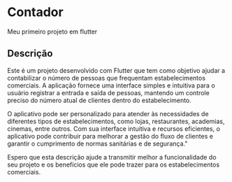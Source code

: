 # Contador

Meu primeiro projeto em flutter

## Descrição

Este é um projeto desenvolvido com Flutter que tem como objetivo ajudar a contabilizar o número de pessoas que frequentam estabelecimentos comerciais. A aplicação fornece uma interface simples e intuitiva para o usuário registrar a entrada e saída de pessoas, mantendo um controle preciso do número atual de clientes dentro do estabelecimento.

O aplicativo pode ser personalizado para atender às necessidades de diferentes tipos de estabelecimentos, como lojas, restaurantes, academias, cinemas, entre outros. Com sua interface intuitiva e recursos eficientes, o aplicativo pode contribuir para melhorar a gestão do fluxo de clientes e garantir o cumprimento de normas sanitárias e de segurança."

Espero que esta descrição ajude a transmitir melhor a funcionalidade do seu projeto e os benefícios que ele pode trazer para os estabelecimentos comerciais.
